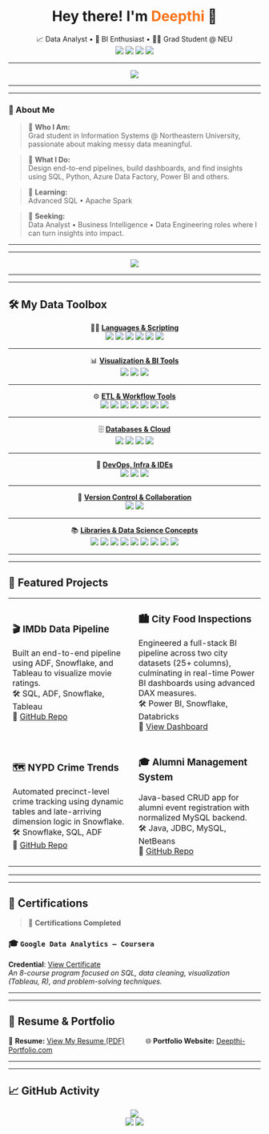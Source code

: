 
<h1 align="center">Hey there! I'm <span style="color:#F97316;">Deepthi</span> 👋</h1>

<p align="center">
  📈 Data Analyst • 🧠 BI Enthusiast • 👨‍🎓 Grad Student @ NEU  
  <br>
  <img src="https://img.shields.io/badge/Data--Driven-Storyteller-%234E9F3D?style=for-the-badge&logo=data:image/svg+xml;base64," />
  <img src="https://img.shields.io/badge/SQL-%2300B4D8?style=for-the-badge&logo=postgresql&logoColor=white" />
  <img src="https://img.shields.io/badge/Python-%231E90FF?style=for-the-badge&logo=python&logoColor=white" />
  <img src="https://img.shields.io/badge/PowerBI-%23F2C811?style=for-the-badge&logo=powerbi&logoColor=black" />
</p>

---

<p align="center">
  <img src="https://readme-typing-svg.herokuapp.com?font=Fira+Code&duration=3500&pause=1000&color=F97316&center=true&vCenter=true&width=500&lines=Turning+data+into+decisions...;One+dashboard+at+a+time.">
</p>

---
---

### 📌 About Me

> 💬 **Who I Am:**  
> Grad student in Information Systems @ Northeastern University, passionate about making messy data meaningful.  

> 🧩 **What I Do:**  
> Design end-to-end pipelines, build dashboards, and find insights using SQL, Python, Azure Data Factory, Power BI and others.

> 🌱 **Learning:**  
> Advanced SQL • Apache Spark 

> 🚀 **Seeking:**  
> Data Analyst • Business Intelligence • Data Engineering roles where I can turn insights into impact.

---
---
<p align="center">
  <img src="https://capsule-render.vercel.app/api?type=rect&color=gradient&text=Welcome%20to%20My%20GitHub!&fontColor=ffffff&fontSize=30&height=100&section=header" />
</p>

---
---

## 🛠️ My Data Toolbox

<div align="center">
  
🧑‍💻 <strong><ins>Languages & Scripting</ins></strong>  
<img src="https://img.shields.io/badge/SQL-025E8C?style=flat-square&logo=postgresql&logoColor=white" />
<img src="https://img.shields.io/badge/Python-3776AB?style=flat-square&logo=python&logoColor=white" />
<img src="https://img.shields.io/badge/R-276DC3?style=flat-square&logo=r&logoColor=white" />
<img src="https://img.shields.io/badge/C-00599C?style=flat-square&logo=c&logoColor=white" />
<img src="https://img.shields.io/badge/Java-007396?style=flat-square&logo=java&logoColor=white" />
<img src="https://img.shields.io/badge/Excel-217346?style=flat-square&logo=microsoft-excel&logoColor=white" />

---

📊 <strong><ins>Visualization & BI Tools</ins></strong>  
<img src="https://img.shields.io/badge/Power%20BI-F2C811?style=flat-square&logo=powerbi&logoColor=black" />
<img src="https://img.shields.io/badge/Tableau-E97627?style=flat-square&logo=tableau&logoColor=white" />
<img src="https://img.shields.io/badge/KPI%20Dashboarding-blue?style=flat-square" />

---

⚙️ <strong><ins>ETL & Workflow Tools</ins></strong>  
<img src="https://img.shields.io/badge/Apache%20Spark-E25A1C?style=flat-square&logo=apachespark&logoColor=white" />
<img src="https://img.shields.io/badge/Alteryx-1F4277?style=flat-square&logo=alteryx&logoColor=white" />
<img src="https://img.shields.io/badge/Azure%20Data%20Factory-0078D4?style=flat-square&logo=microsoft-azure&logoColor=white" />
<img src="https://img.shields.io/badge/Databricks-FF3621?style=flat-square&logo=databricks&logoColor=white" />
<img src="https://img.shields.io/badge/ETL%20Pipeline-green?style=flat-square" />
<img src="https://img.shields.io/badge/Data%20Profiling-orange?style=flat-square" />
<img src="https://img.shields.io/badge/ER%20Studio-darkred?style=flat-square" />

---

🗄️ <strong><ins>Databases & Cloud</ins></strong>  
<img src="https://img.shields.io/badge/Snowflake-56B9EB?style=flat-square&logo=snowflake&logoColor=white" />
<img src="https://img.shields.io/badge/MySQL-005C84?style=flat-square&logo=mysql&logoColor=white" />
<img src="https://img.shields.io/badge/Azure-0078D4?style=flat-square&logo=microsoft-azure&logoColor=white" />
<img src="https://img.shields.io/badge/Hadoop-66CCFF?style=flat-square&logo=apache-hadoop&logoColor=black" />

---

🧰 <strong><ins>DevOps, Infra & IDEs</ins></strong>  
<img src="https://img.shields.io/badge/Docker-2496ED?style=flat-square&logo=docker&logoColor=white" />
<img src="https://img.shields.io/badge/Linux-FCC624?style=flat-square&logo=linux&logoColor=black" />
<img src="https://img.shields.io/badge/VSCode-007ACC?style=flat-square&logo=visual-studio-code&logoColor=white" />

---

🔁 <strong><ins>Version Control & Collaboration</ins></strong>  
<img src="https://img.shields.io/badge/Git-F05032?style=flat-square&logo=git&logoColor=white" />
<img src="https://img.shields.io/badge/GitHub-181717?style=flat-square&logo=github&logoColor=white" />

---

📚 <strong><ins>Libraries & Data Science Concepts</ins></strong>  
<img src="https://img.shields.io/badge/pandas-150458?style=flat-square&logo=pandas&logoColor=white" />
<img src="https://img.shields.io/badge/NumPy-013243?style=flat-square&logo=numpy&logoColor=white" />
<img src="https://img.shields.io/badge/scikit--learn-F7931E?style=flat-square&logo=scikit-learn&logoColor=white" />
<img src="https://img.shields.io/badge/Matplotlib-11557C?style=flat-square&logo=matplotlib&logoColor=white" />
<img src="https://img.shields.io/badge/Statistical%20Analysis-795548?style=flat-square" />
<img src="https://img.shields.io/badge/Predictive%20Modeling-6A1B9A?style=flat-square" />
<img src="https://img.shields.io/badge/Machine%20Learning-00C853?style=flat-square" />
<img src="https://img.shields.io/badge/Deep%20Learning-880E4F?style=flat-square" />
<img src="https://img.shields.io/badge/Clustering-009688?style=flat-square" />

</div>

---
---

## 🚀 Featured Projects

<table>
  <tr>
    <td width="50%">
      
### 🎬 IMDb Data Pipeline  
Built an end-to-end pipeline using ADF, Snowflake, and Tableau to visualize movie ratings.  
🛠️ SQL, ADF, Snowflake, Tableau  
🔗 [GitHub Repo](https://github.com/yourname/imdb-data-pipeline)

</td>
    <td width="50%">
      
### 🏙️ City Food Inspections  
Engineered a full-stack BI pipeline across two city datasets (25+ columns), culminating in real-time Power BI dashboards using advanced DAX measures.  
🛠️ Power BI, Snowflake, Databricks  
🔗 [View Dashboard](https://yourdashboardlink.com)

</td>
  </tr>
  <tr>
    <td width="50%">
      
### 🗺️ NYPD Crime Trends  
Automated precinct-level crime tracking using dynamic tables and late-arriving dimension logic in Snowflake.  
🛠️ Snowflake, SQL, ADF  
🔗 [GitHub Repo](https://github.com/yourname/nypd-crime-analysis)

</td>
    <td width="50%">
      
### 🎓 Alumni Management System  
Java-based CRUD app for alumni event registration with normalized MySQL backend.  
🛠️ Java, JDBC, MySQL, NetBeans  
🔗 [GitHub Repo](https://github.com/yourname/alumni-system)

</td>
  </tr>
</table>

---
---
## 📜 Certifications

> 🧾 **Certifications Completed**


### 🎓 `Google Data Analytics – Coursera`  
**Credential**: [View Certificate](https://www.coursera.org/account/accomplishments/professional-cert/your-google-cert-link)  
*An 8-course program focused on SQL, data cleaning, visualization (Tableau, R), and problem-solving techniques.*

---
---

## 📄 Resume & Portfolio

🔗 **Resume:** [View My Resume (PDF)](https://your-link-to-resume.com)   🌐 **Portfolio Website:** [Deepthi-Portfolio.com](https://your-portfolio-link.com)

---
---

## 📈 GitHub Activity

<p align="center">
  <!-- Profile Summary -->
  <img src="https://github-profile-summary-cards.vercel.app/api/cards/profile-details?username=Deepthir13&theme=vue" />
  
  <br>

  <!-- Clean Stats Summary -->
  <img src="https://github-profile-summary-cards.vercel.app/api/cards/stats?username=Deepthir13&theme=vue" />

  <!-- Productivity Timeline -->
  <img src="https://github-profile-summary-cards.vercel.app/api/cards/productive-time?username=Deepthir13&theme=vue&utcOffset=5" />
</p>




